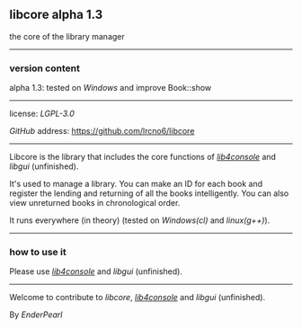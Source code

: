 ## libcore alpha 1.3

the core of the library manager

---

### version content

alpha 1.3: tested on *Windows* and improve Book::show

---

license: *LGPL-3.0*

*GitHub* address: https://github.com/lrcno6/libcore

---

Libcore is the library that includes the core functions of [*lib4console*](https://github.com/lrcno6/lib4console) and *libgui* (unfinished).

It's used to manage a library. You can make an ID for each book and register the lending and returning of all the books intelligently. You can also view unreturned books in chronological order.

It runs everywhere (in theory) (tested on *Windows(cl)* and *linux(g++)*).

---

### how to use it

Please use [*lib4console*](https://github.com/lrcno6/lib4console) and *libgui* (unfinished).

---

Welcome to contribute to *libcore*, [*lib4console*](https://github.com/lrcno6/lib4console) and *libgui* (unfinished).

By *EnderPearl*